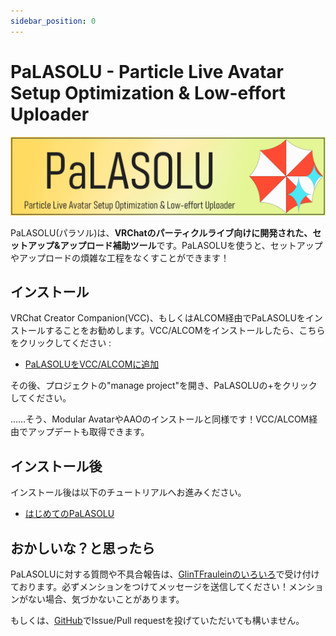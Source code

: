 ```yaml
---
sidebar_position: 0
---
```


# PaLASOLU - Particle Live Avatar Setup Optimization & Low-effort Uploader

![PaLASOLU](img/PaLASOLU_Banner.png)

PaLASOLU(パラソル)は、**VRChatのパーティクルライブ向けに開発された、セットアップ&アップロード補助ツール**です。PaLASOLUを使うと、セットアップやアップロードの煩雑な工程をなくすことができます！

## インストール
VRChat Creator Companion(VCC)、もしくはALCOM経由でPaLASOLUをインストールすることをお勧めします。VCC/ALCOMをインストールしたら、こちらをクリックしてください : 

- [PaLASOLUをVCC/ALCOMに追加](vcc://vpm/addRepo?url=https://GlinTFraulein.github.io/vpm/index.json)

その後、プロジェクトの"manage project"を開き、PaLASOLUの+をクリックしてください。

……そう、Modular AvatarやAAOのインストールと同様です！VCC/ALCOM経由でアップデートも取得できます。

## インストール後
インストール後は以下のチュートリアルへお進みください。

- [はじめてのPaLASOLU](/PaLASOLU/First_PaLASOLU)

## おかしいな？と思ったら
PaLASOLUに対する質問や不具合報告は、[GlinTFrauleinのいろいろ](https://discord.gg/mBJaMr6yeK)で受け付けております。必ずメンションをつけてメッセージを送信してください！メンションがない場合、気づかないことがあります。

もしくは、[GitHub](https://github.com/GlinTFraulein/PaLASOLU)でIssue/Pull requestを投げていただいても構いません。